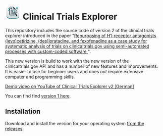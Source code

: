 # <img src="./app-icon.png" width="50"> Clinical Trials Explorer

This repository includes the source code of version 2 of the clinical trials explorer introduced in the paper "[Repurposing of H1-receptor antagonists (levo)cetirizine, (des)loratadine, and fexofenadine as a case study for systematic analysis of trials on clinicaltrials.gov using semi-automated processes with custom-coded software
](https://doi.org/10.1007/s00210-023-02796-9)".

This new version is build to work with the new version of the clinicaltrials.gov API and has a number of new features and improvements. It is easier to use for beginner users and does _not_ require extensive computer and programming skills.

[Demo video on YouTube of Clinical Trials Explorer v2 [German]](https://youtu.be/cDTCGdAPLlc)

You can find find [version 1 here](https://github.com/T-Specht/h1ra-repurpose/).

## Installation

Download and install the version for your operating system [from the releases](https://github.com/T-Specht/clinical-trials-explorer/releases).
